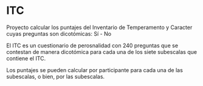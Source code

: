 # ITC
Proyecto calcular los puntajes del Inventario de Temperamento y Caracter cuyas preguntas son dicotómicas: Sí - No

El ITC es un cuestionario de perosnalidad con 240 preguntas que se contestan de manera dicotómica para cada una de los siete subescalas que contiene el ITC. 

Los puntajes se pueden calcular por participante para cada una de las subescalas, o bien, por las subescalas.
